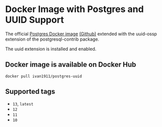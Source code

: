# Docker Image with Postgres and UUID Support
The official [Postgres Docker image](https://registry.hub.docker.com/_/postgres/) [(Github)](https://github.com/docker-library/postgres) extended with the uuid-ossp extension of the postgresql-contrib package.

The uuid extension is installed and enabled.

## Docker image is available on Docker Hub
`docker pull ivan1911/postgres-uuid`

## Supported tags

- `13`, `latest`
- `12`
- `11`
- `10`